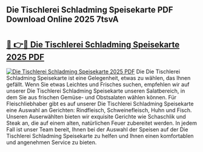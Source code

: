 ## Die Tischlerei Schladming Speisekarte PDF Download Online 2025 7tsvA

# <h2><a href="http://gccxnvj.nevu.top/?p=Die+Tischlerei+Schladming+Speisekarte">🔗 👉🔴 Die Tischlerei Schladming Speisekarte 2025 PDF</a></h2>

[![Die Tischlerei Schladming Speisekarte 2025 PDF](https://i.imgur.com/dBaPXMq.png)](http://gccxnvj.nevu.top/?p=Die+Tischlerei+Schladming+Speisekarte)
Die Die Tischlerei Schladming Speisekarte ist eine Gelegenheit, etwas zu wählen, das Ihnen gefällt. Wenn Sie etwas Leichtes und Frisches suchen, empfehlen wir auf unserer Die Tischlerei Schladming Speisekarte unseren Salatbereich, in dem Sie aus frischen Gemüse- und Obstsalaten wählen können. Für Fleischliebhaber gibt es auf unserer Die Tischlerei Schladming Speisekarte eine Auswahl an Gerichten: Rindfleisch, Schweinefleisch, Huhn und Fisch. Unseren Auserwählten bieten wir exquisite Gerichte wie Schaschlik und Steak an, die auf einem alten, natürlichen Feuer zubereitet werden. In jedem Fall ist unser Team bereit, Ihnen bei der Auswahl der Speisen auf der Die Tischlerei Schladming Speisekarte zu helfen und Ihnen einen komfortablen und angenehmen Service zu bieten.
